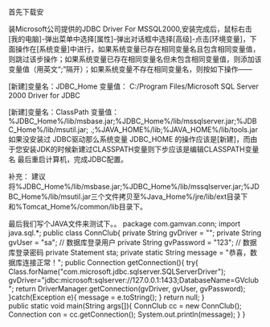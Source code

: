 
<p>首先下载安</p>装Microsoft公司提供的JDBC Driver For MSSQL2000,安装完成后，鼠标右击[我的电脑]-弹出菜单中选择[属性]-弹出对话框中选择[高级]-点击[环境变量]，下面操作在[系统变量]中进行，如果系统变量已存在相同变量名且包含相同变量值，则跳过该步操作；如果系统变量已存在相同变量名但未包含相同变量值，则添加该变量值（用英文“;”隔开）；如果系统变量不存在相同变量名，则按如下操作——
 
[新建]变量名：JDBC_Home  变量值：
C:/Program Files/Microsoft SQL Server 2000 Driver for JDBC 
 
[新建]变量名：ClassPath     变量值：
%JDBC_Home%/lib/msbase.jar;%JDBC_Home%/lib/mssqlserver.jar;%JDBC_Home%/lib/msutil.jar;
.;%JAVA_HOME%/lib;%JAVA_HOME%/lib/tools.jar
如果没安装过 JDBC驱动那么系统变量 JDBC_HOME 的操作应该是[新建]，而由于您安装JDK的时候新建过CLASSPATH变量则下步应该是编辑CLASSPATH变量名
最后重启计算机，完成JDBC配置。

补充：
建议将%JDBC_Home%/lib/msbase.jar;%JDBC_Home%/lib/mssqlserver.jar;%JDBC_Home%/lib/msutil.jar三个文件拷贝至%Java_Home%/jre/lib/ext目录下和%Tomcat_Home%/common/lib目录下。

最后我们写个JAVA文件来测试下。。
package com.gamvan.conn;
import java.sql.*;
public class ConnClub{
    private String gvDriver = ""; 
    private String gvUser = "sa"; // 数据库登录用户
    private String gvPassword = "123"; // 数据库登录密码
    private Statement sta;
    private static String message = "恭喜，数据库连接正常！";
    public Connection getConnection(){
        try{
            Class.forName("com.microsoft.jdbc.sqlserver.SQLServerDriver");
            gvDriver="jdbc:microsoft:sqlserver://127.0.0.1:1433;DatabaseName=GVclub";
            return DriverManager.getConnection(gvDriver, gvUser, gvPassword);
           }catch(Exception e){
            message = e.toString();
        }
        return null;
    }  
    public static void main(String args[]){
        ConnClub cc = new ConnClub();
        Connection con = cc.getConnection();
        System.out.println(message);
    }
}
